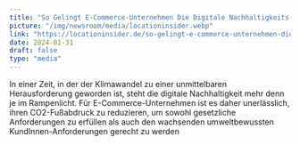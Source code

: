 ```yaml
---
title: "So Gelingt E-Commerce-Unternehmen Die Digitale Nachhaltigkeits-Transformation"
picture: "/img/newsroom/media/locationinsider.webp"
link: "https://locationinsider.de/so-gelingt-e-commerce-unternehmen-die-digitale-nachhaltigkeits-transformation/"
date: 2024-01-31
draft: false
type: "media"
---
```


In einer Zeit, in der der Klimawandel zu einer unmittelbaren Herausforderung geworden ist, steht die digitale Nachhaltigkeit mehr denn je im Rampenlicht. Für E-Commerce-Unternehmen ist es daher unerlässlich, ihren CO2-Fußabdruck zu reduzieren, um sowohl gesetzliche Anforderungen zu erfüllen als auch den wachsenden umweltbewussten KundInnen-Anforderungen gerecht zu werden